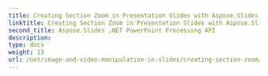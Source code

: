 ```yaml
---
title: Creating Section Zoom in Presentation Slides with Aspose.Slides
linktitle: Creating Section Zoom in Presentation Slides with Aspose.Slides
second_title: Aspose.Slides .NET PowerPoint Processing API
description: 
type: docs
weight: 13
url: /net/image-and-video-manipulation-in-slides/creating-section-zoom/
---
```

